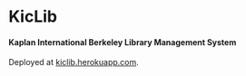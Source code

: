 # KicLib
#### Kaplan International Berkeley Library Management System

Deployed at [kiclib.herokuapp.com](http://kiclib.herokuapp.com).
